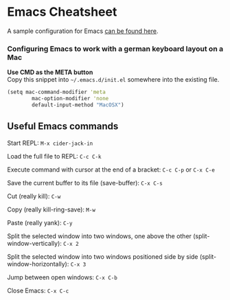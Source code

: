 # Emacs Cheatsheet

A sample configuration for Emacs [can be found here](https://github.com/n2o/emacs.d).

### Configuring Emacs to work with a german keyboard layout on a Mac

**Use CMD as the META button**  
Copy this snippet into ```~/.emacs.d/init.el``` somewhere into the existing file.
```clojure
(setq mac-command-modifier 'meta
        mac-option-modifier 'none
        default-input-method "MacOSX")
```

## Useful Emacs commands

Start REPL:  ```M-x cider-jack-in```
  
Load the full file to REPL: ```C-c C-k```
  
Execute command with cursor at the end of a bracket: ```C-c C-p``` or ```C-x C-e```
  
Save the current buffer to its file (save-buffer): ```C-x C-s```
  
Cut (really kill): ```C-w```
  
Copy (really kill-ring-save): ```M-w```
  
Paste (really yank): ```C-y```
  
Split the selected window into two windows, one above the other (split-window-vertically): ```C-x 2```
  
Split the selected window into two windows positioned side by side (split-window-horizontally): ```C-x 3```
  
Jump between open windows: ```C-x C-b```
  
Close Emacs:  ```C-x C-c```
